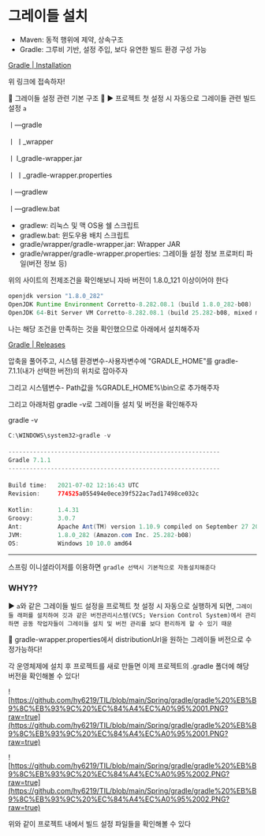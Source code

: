 # 그레이들 설치

- Maven: 동적 행위에 제약, 상속구조
- Gradle: 그루비 기반, 설정 주입, 보다 유연한 빌드 환경 구성 가능

[Gradle | Installation](https://gradle.org/install/)

위 링크에 접속하자!

🌟 그레이들 설정 관련 기본 구조 🌟 ▶️ 프로젝트 첫 설정 시 자동으로 그레이들 관련 빌드 설정 `a`

ㅣ—gradle

ㅣ ㅣ_wrapper

ㅣ        l_gradle-wrapper.jar

ㅣ       ㅣ_gradle-wrapper.properties

ㅣ—gradlew

ㅣ—gradlew.bat

- gradlew: 리눅스 및 맥 OS용 쉘 스크립트
- gradlew.bat: 윈도우용 배치 스크립트
- gradle/wrapper/gradle-wrapper.jar: Wrapper JAR
- gradle/wrapper/gradle-wrapper.properties: 그레이들 설정 정보 프로퍼티 파일(버전 정보 등)

위의 사이트의 전제조건을 확인해보니 자바 버전이 1.8.0_121 이상이어야 한다

      

```java
openjdk version "1.8.0_282"
OpenJDK Runtime Environment Corretto-8.282.08.1 (build 1.8.0_282-b08)
OpenJDK 64-Bit Server VM Corretto-8.282.08.1 (build 25.282-b08, mixed mode)
```

나는 해당 조건을 만족하는 것을 확인했으므로 아래에서 설치해주자

[Gradle | Releases](https://gradle.org/releases/)

압축을 풀어주고, 시스템 환경변수-사용자변수에 "GRADLE_HOME"를 gradle-7.1.1(내가 선택한 버전)의 위치로 잡아주자

그리고 시스템변수- Path값을 %GRADLE_HOME%\bin으로 추가해주자

그리고 아래처럼 gradle -v로 그레이들 설치 및 버전을 확인해주자

gradle -v

```java
C:\WINDOWS\system32>gradle -v

------------------------------------------------------------
Gradle 7.1.1
------------------------------------------------------------

Build time:   2021-07-02 12:16:43 UTC
Revision:     774525a055494e0ece39f522ac7ad17498ce032c

Kotlin:       1.4.31
Groovy:       3.0.7
Ant:          Apache Ant(TM) version 1.10.9 compiled on September 27 2020
JVM:          1.8.0_282 (Amazon.com Inc. 25.282-b08)
OS:           Windows 10 10.0 amd64
```

---

스프링 이니셜라이저를 이용하면 `gradle 선택시 기본적으로 자동설치해준다`

### WHY??

▶️ `a`와 같은 그레이들 빌드 설정을 프로젝트 첫 설정 시 자동으로 실행하게 되면, `그레이들 래퍼를 설치하여 깃과 같은 버전관리시스템(VCS; Version Control System)에서 관리하면 공동 작업자들이 그레이들 설치 및 버전 관리를 보다 편리하게 할 수 있기 때문`

🌟 gradle-wrapper.properties에서 distributionUrl을 원하는 그레이들 버전으로 수정가능하다!

각 운영체제에 설치 후 프로젝트를 새로 만들면 이제 프로젝트의 .gradle 폴더에 해당 버전을 확인해볼 수 있다!

![https://github.com/hy6219/TIL/blob/main/Spring/gradle/gradle%20%EB%B9%8C%EB%93%9C%20%EC%84%A4%EC%A0%95%2001.PNG?raw=true](https://github.com/hy6219/TIL/blob/main/Spring/gradle/gradle%20%EB%B9%8C%EB%93%9C%20%EC%84%A4%EC%A0%95%2001.PNG?raw=true)

![https://github.com/hy6219/TIL/blob/main/Spring/gradle/gradle%20%EB%B9%8C%EB%93%9C%20%EC%84%A4%EC%A0%95%2002.PNG?raw=true](https://github.com/hy6219/TIL/blob/main/Spring/gradle/gradle%20%EB%B9%8C%EB%93%9C%20%EC%84%A4%EC%A0%95%2002.PNG?raw=true)

위와 같이 프로젝트 내에서 빌드 설정 파일들을 확인해볼 수 있다